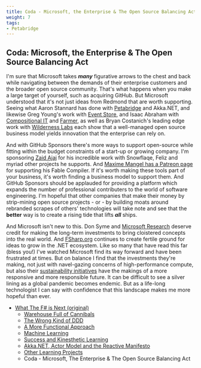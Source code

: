 ```yaml
---
title: Coda - Microsoft, the Enterprise & The Open Source Balancing Act
weight: 7
tags:
- Petabridge
---
```


## Coda: Microsoft, the Enterprise & The Open Source Balancing Act

I'm sure that Microsoft takes ***many*** figurative arrows to the chest and back while navigating between the demands of their enterprise customers and the broader open source community. That's what happens when you make a large target of yourself, such as acquiring GitHub. But Microsoft understood that it's not just ideas from Redmond that are worth supporting. Seeing what Aaron Stannard has done with [Petabridge](https://Petabridge.com) and Akka.NET, and likewise Greg Young's work with [Event Store](https://www.eventstore.com/), and Isaac Abraham with [Compositional IT](https://www.compositional-it.com/) and [Farmer](https://compositionalit.github.io/farmer/), as well as Bryan Costanich's leading edge work with [Wilderness Labs](https://www.wildernesslabs.co/) each show that a well-managed open source business model yields innovation that the enterprise can rely on.

And with GitHub Sponsors there's more ways to support open-source while fitting within the budget constraints of a start-up or growing company. I'm sponsoring [Zaid Ajaj](https://github.com/sponsors/Zaid-Ajaj) for his incredible work with Snowflaqe, Feliz and myriad other projects he supports. And [Maxime Mangel has a Patreon page](https://patreon.com/MangelMaxime) for supporting his Fable Compiler. If it's worth making these tools part of your business, it's worth finding a business model to support them. And GitHub Sponsors should be applauded for providing a platform which expands the number of professional contributers to the world of software engineering. I'm hopeful that other companies that make their money by strip-mining open source projects - or - by building moats around rebranded scrapes of others' technologies will take note and see that the **better** way is to create a rising tide that lifts ***all*** ships.

And Microsoft isn't new to this. Don Syme and [Microsoft Research](https://www.microsoft.com/en-us/research/) deserve credit for making the long-term investments to bring cloistered concepts into the real world. And [FSharp.org](https://fsharp.org/) continues to create fertile ground for ideas to grow in the .NET ecosystem. Like so many that have read this far (bless you!) I've watched Microsoft find its way forward and have been frustrated at times. But on balance I find that the investments they're making, not just with navel-gazing concerns of high-performance compute, but also their [sustainability initiatives](https://azure.microsoft.com/en-us/global-infrastructure/sustainability/) have the makings of a more responsive and more responsible future. It can be difficult to see a silver lining as a global pandemic becomes endemic. But as a life-long technologist I can say with confidence that this landscape makes me more hopeful than ever.

* [What The F# is Next (original)](/perspectives/WTFSIN_1)
  * [Warehouse Full of Cannibals](/perspectives/WTFSIN_1/warehouse_full_of_cannibals.md)
  * [The Wrong Kind of DDD](/perspectives/WTFSIN_1/the_wrong_kind_of_DDD.md)
  * [A More Functional Approach](/perspectives/WTFSIN_1/a_more_functional_approach.md)
  * [Machine Learning](/perspectives/WTFSIN_1/machine_learning.md)
  * [Success and Kinesthetic Learning](/perspectives/WTFSIN_1/success_and_kinesthetic_learning.md)
  * [Akka.NET, Actor Model and the Reactive Manifesto](/perspectives/WTFSIN_1/akka_and_the_reactive_manifesto.md)
  * [Other Learning Projects](/perspectives/WTFSIN_1/other_learning_projects.md)
  * Coda - Microsoft, The Enterprise & The Open Source Balancing Act